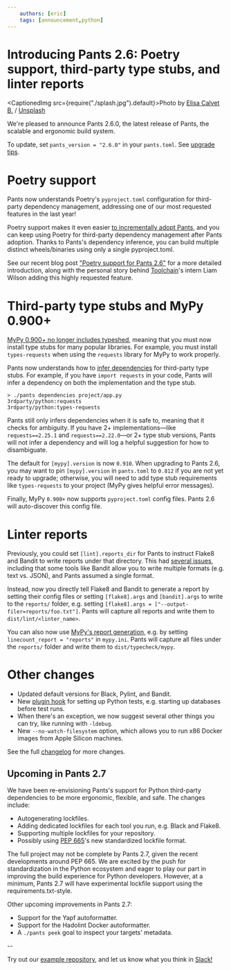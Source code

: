 ```yaml
---
    authors: [eric]
    tags: [announcement,python]
---
```


# Introducing Pants 2.6: Poetry support, third-party type stubs, and linter reports

<CaptionedImg src={require("./splash.jpg").default}>Photo by [Elisa Calvet B.](https://unsplash.com/@elisa_cb?utm_source=ghost&utm_medium=referral&utm_campaign=api-credit) / [Unsplash](https://unsplash.com/?utm_source=ghost&utm_medium=referral&utm_campaign=api-credit)</CaptionedImg>

<!--truncate-->

We're pleased to announce Pants 2.6.0, the latest release of Pants, the scalable and ergonomic build system.

To update, set `pants_version = "2.6.0"` in your `pants.toml`. See [upgrade tips](https://www.pantsbuild.org/docs/upgrade-tips).

# Poetry support

Pants now understands Poetry's `pyproject.toml` configuration for third-party dependency management, addressing one of our most requested features in the last year!

Poetry support makes it even easier [to incrementally adopt Pants](https://www.pantsbuild.org/docs/existing-repositories), and you can keep using Poetry for third-party dependency management after Pants adoption. Thanks to Pants's dependency inference, you can build multiple distinct wheels/binaries using only a single pyproject.toml.

See our recent blog post ["Poetry support for Pants 2.6"](__GHOST_URL__/poetry-support-for-pants-2-6/) for a more detailed introduction, along with the personal story behind [Toolchain](https://toolchain.com/)'s intern Liam Wilson adding this highly requested feature.

# Third-party type stubs and MyPy 0.900+

[MyPy 0.900+ no longer includes typeshed](https://mypy-lang.blogspot.com/2021/06/mypy-0900-released.html), meaning that you must now install type stubs for many popular libraries. For example, you must install `types-requests` when using the `requests` library for MyPy to work properly.

Pants now understands how to [infer dependencies](./2020-10-29-dependency-inference/index.md) for third-party type stubs. For example, if you have `import requests` in your code, Pants will infer a dependency on both the implementation and the type stub.

```shell
> ./pants dependencies project/app.py
3rdparty/python:requests
3rdparty/python:types-requests
```

Pants still only infers dependencies when it is safe to, meaning that it checks for ambiguity. If you have 2+ implementations—like `requests==2.25.1` and `requests==2.22.0`—or 2+ type stub versions, Pants will not infer a dependency and will log a helpful suggestion for how to disambiguate.

The default for `[mypy].version` is now `0.910`. When upgrading to Pants 2.6, you may want to pin `[mypy].version` in `pants.toml` to `0.812` if you are not yet ready to upgrade; otherwise, you will need to add type stub requirements like `types-requests` to your project (MyPy gives helpful error messages).

Finally, MyPy `0.900+` now supports `pyproject.toml` config files. Pants 2.6 will auto-discover this config file.

# Linter reports

Previously, you could set `[lint].reports_dir` for Pants to instruct Flake8 and Bandit to write reports under that directory. This had [several issues](https://github.com/pantsbuild/pants/pull/12122), including that some tools like Bandit allow you to write multiple formats (e.g. text vs. JSON), and Pants assumed a single format.

Instead, now you directly tell Flake8 and Bandit to generate a report by setting their config files or setting `[flake8].args` and `[bandit].args` to write to the `reports/` folder, e.g. setting `[flake8].args = ["--output-filer=reports/foo.txt"]`. Pants will capture all reports and write them to `dist/lint/<linter_name>`.

You can also now use [MyPy's report generation](https://mypy.readthedocs.io/en/stable/config_file.html#report-generation), e.g. by setting `linecount_report = "reports"` in `mypy.ini`. Pants will capture all files under the `reports/` folder and write them to `dist/typecheck/mypy`.

# Other changes

- Updated default versions for Black, Pylint, and Bandit.
- New [plugin hook](https://github.com/pantsbuild/pants/pull/12091) for setting up Python tests, e.g. starting up databases before test runs.
- When there's an exception, we now suggest several other things you can try, like running with `-ldebug`.
- New `--no-watch-filesystem` option, which allows you to run x86 Docker images from Apple Silicon machines.

See the full [changelog](https://github.com/pantsbuild/pants/blob/main/src/python/pants/notes/2.6.x.md) for more changes.

## **Upcoming in Pants 2.7**

We have been re-envisioning Pants's support for Python third-party dependencies to be more ergonomic, flexible, and safe. The changes include:

- Autogenerating lockfiles.
- Adding dedicated lockfiles for each tool you run, e.g. Black and Flake8.
- Supporting multiple lockfiles for your repository.
- Possibly using [PEP 665](https://www.python.org/dev/peps/pep-0665/)'s new standardized lockfile format.

The full project may not be complete by Pants 2.7, given the recent developments around PEP 665. We are excited by the push for standardization in the Python ecosystem and eager to play our part in improving the build experience for Python developers. However, at a minimum, Pants 2.7 will have experimental lockfile support using the requirements.txt-style.

Other upcoming improvements in Pants 2.7:

- Support for the Yapf autoformatter.
- Support for the Hadolint Docker autoformatter.
- A `./pants peek` goal to inspect your targets' metadata.

\--

Try out our [example repository](https://github.com/pantsbuild/example-python), and let us know what you think in [Slack!](https://www.pantsbuild.org/docs/getting-help)